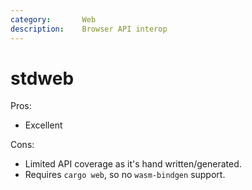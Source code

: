```yaml
---
category:       Web
description:    Browser API interop
---
```


# stdweb

Pros:
* Excellent

Cons:
* Limited API coverage as it's hand written/generated.
* Requires `cargo web`, so no `wasm-bindgen` support.
